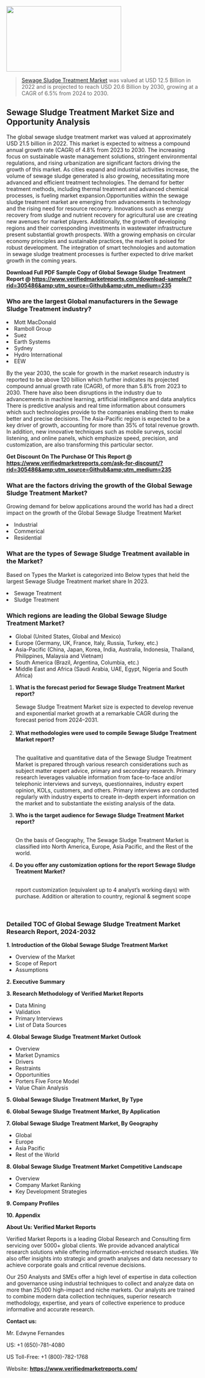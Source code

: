 <img src="https://ffe5etoiles.com/wp-content/uploads/2024/12/MST1-300x171.png" alt="" width="300" height="171" class="alignnone size-medium wp-image-20088" /><blockquote><p><p><a href="https://www.verifiedmarketreports.com/download-sample/?rid=305486&utm_source=Github&utm_medium=235" target="_blank">Sewage Sludge Treatment Market</a> was valued at USD 12.5 Billion in 2022 and is projected to reach USD 20.6 Billion by 2030, growing at a CAGR of 6.5% from 2024 to 2030.</p></blockquote><p><h2>Sewage Sludge Treatment Market Size and Opportunity Analysis</h2>The global sewage sludge treatment market was valued at approximately USD 21.5 billion in 2022. This market is expected to witness a compound annual growth rate (CAGR) of 4.8% from 2023 to 2030. The increasing focus on sustainable waste management solutions, stringent environmental regulations, and rising urbanization are significant factors driving the growth of this market. As cities expand and industrial activities increase, the volume of sewage sludge generated is also growing, necessitating more advanced and efficient treatment technologies. The demand for better treatment methods, including thermal treatment and advanced chemical processes, is fueling market expansion.Opportunities within the sewage sludge treatment market are emerging from advancements in technology and the rising need for resource recovery. Innovations such as energy recovery from sludge and nutrient recovery for agricultural use are creating new avenues for market players. Additionally, the growth of developing regions and their corresponding investments in wastewater infrastructure present substantial growth prospects. With a growing emphasis on circular economy principles and sustainable practices, the market is poised for robust development. The integration of smart technologies and automation in sewage sludge treatment processes is further expected to drive market growth in the coming years.</p><p class=""><strong>Download Full PDF Sample Copy of Global Sewage Sludge Treatment Report @ <a href="https://www.verifiedmarketreports.com/download-sample/?rid=305486&amp;utm_source=Github&amp;utm_medium=235" target="_blank">https://www.verifiedmarketreports.com/download-sample/?rid=305486&amp;utm_source=Github&amp;utm_medium=235</a></strong></p><h3 id="" class="">Who are the largest Global manufacturers in the Sewage Sludge Treatment industry?</h3><p><li>Mott MacDonald</li><li> Ramboll Group</li><li> Suez</li><li> Earth Systems</li><li> Sydney</li><li> Hydro International</li><li> EEW</li></p><div class=""><div class="" dir="" data-message-author-role="" data-message-id="" data-message-model-slug=""><div class=""><div class=""><div class=""><div class="" dir="" data-message-author-role="" data-message-id="" data-message-model-slug=""><div class=""><div class=""><p>By the year 2030, the scale for growth in the market research industry is reported to be above 120 billion which further indicates its projected compound annual growth rate (CAGR), of more than 5.8% from 2023 to 2030. There have also been disruptions in the industry due to advancements in machine learning, artificial intelligence and data analytics There is predictive analysis and real time information about consumers which such technologies provide to the companies enabling them to make better and precise decisions. The Asia-Pacific region is expected to be a key driver of growth, accounting for more than 35% of total revenue growth. In addition, new innovative techniques such as mobile surveys, social listening, and online panels, which emphasize speed, precision, and customization, are also transforming this particular sector.</p><p><strong>Get Discount On The Purchase Of This Report @&nbsp; <a href="https://www.verifiedmarketreports.com/ask-for-discount/?rid=305486&amp;utm_source=Github&amp;utm_medium=235" target="_blank">https://www.verifiedmarketreports.com/ask-for-discount/?rid=305486&amp;utm_source=Github&amp;utm_medium=235</a></strong></p></div></div></div></div></div></div></div></div><h3 id="" class="">What are the factors driving the growth of the Global Sewage Sludge Treatment Market?</h3><p id="" class="">Growing demand for below applications around the world has had a direct impact on the growth of the Global Sewage Sludge Treatment Market</p><p id="" class=""><li>Industrial</li><li> Commerical</li><li> Residential</li></p><h3 id="" class="">What are the types of Sewage Sludge Treatment available in the Market?</h3><p id="" class="">Based on Types the Market is categorized into Below types that held the largest Sewage Sludge Treatment market share In 2023.</p><p id="" class=""><li>Sewage Treatment</li><li> Sludge Treatment</li></p><h3 id="" class="">Which regions are leading the Global Sewage Sludge Treatment Market?</h3><ul><li>Global (United States, Global and Mexico)</li><li>Europe (Germany, UK, France, Italy, Russia, Turkey, etc.)</li><li>Asia-Pacific (China, Japan, Korea, India, Australia, Indonesia, Thailand, Philippines, Malaysia and Vietnam)</li><li>South America (Brazil, Argentina, Columbia, etc.)</li><li>Middle East and Africa (Saudi Arabia, UAE, Egypt, Nigeria and South Africa)</li></ul><p><ol><li><strong>What is the forecast period for Sewage Sludge Treatment Market report?<br /></strong><br /><span data-sheets-root="1" data-sheets-value="{&quot;1&quot;:2,&quot;2&quot;:&quot;XXXX size is expected to develop revenue and exponential market growth at a remarkable CAGR during the forecast period from 2024&ndash;2030.&quot;}" data-sheets-userformat="{&quot;2&quot;:12674,&quot;4&quot;:{&quot;1&quot;:2,&quot;2&quot;:16776960},&quot;10&quot;:2,&quot;11&quot;:0,&quot;15&quot;:&quot;Arial&quot;,&quot;16&quot;:12}">Sewage Sludge Treatment Market size is expected to develop revenue and exponential market growth at a remarkable CAGR during the forecast period from 2024&ndash;2031.</span><br /><br /></li><li><strong>What methodologies were used to compile Sewage Sludge Treatment Market report?<br /><br /></strong><p>The qualitative and quantitative data of the&nbsp;Sewage Sludge Treatment Market is prepared through various research considerations such as subject matter expert advice, primary and secondary research. Primary research leverages valuable information from face-to-face and/or telephonic interviews and surveys, questionnaires, industry expert opinion, KOLs, customers, and others. Primary interviews are conducted regularly with industry experts to create in-depth expert information on the market and to substantiate the existing analysis of the data.&nbsp;</p></li><li><strong>Who is the target audience for Sewage Sludge Treatment Market report?<br /><br /></strong><p>On the basis of Geography, The&nbsp;Sewage Sludge Treatment Market is classified into North America, Europe, Asia Pacific, and the Rest of the world.</p></li><li><strong>Do you offer any customization options for the report Sewage Sludge Treatment Market?<br /><br /></strong><p>report customization (equivalent up to 4 analyst&rsquo;s working days) with purchase. Addition or alteration to country, regional &amp; segment scope</p><p>&nbsp;</p></li></ol></p><h3 id="" class="">Detailed TOC of Global Sewage Sludge Treatment Market Research Report, 2024-2032</h3><p id="" class=""><strong>1. Introduction of the Global Sewage Sludge Treatment Market</strong></p><ul><li>Overview of the Market</li><li>Scope of Report</li><li>Assumptions</li></ul><p id="" class=""><strong>2. Executive Summary</strong></p><p id="" class=""><strong>3. Research Methodology of&nbsp;Verified Market Reports</strong></p><ul><li>Data Mining</li><li>Validation</li><li>Primary Interviews</li><li>List of Data Sources</li></ul><p id="" class=""><strong>4. Global Sewage Sludge Treatment Market Outlook</strong></p><ul><li>Overview</li><li>Market Dynamics</li><li>Drivers</li><li>Restraints</li><li>Opportunities</li><li>Porters Five Force Model</li><li>Value Chain Analysis</li></ul><p id="" class=""><strong>5. Global Sewage Sludge Treatment Market, By&nbsp;Type</strong></p><p id="" class=""><strong>6. Global Sewage Sludge Treatment Market, By Application</strong></p><p id="" class=""><strong>7. Global Sewage Sludge Treatment Market, By Geography</strong></p><ul><li>Global</li><li>Europe</li><li>Asia Pacific</li><li>Rest of the World</li></ul><p id="" class=""><strong>8. Global Sewage Sludge Treatment Market Competitive Landscape</strong></p><ul><li>Overview</li><li>Company Market Ranking</li><li>Key Development Strategies</li></ul><p id="" class=""><strong>9. Company Profiles</strong></p><p id="" class=""><strong>10. Appendix</strong></p><p id="" class=""><strong>About Us: Verified Market Reports</strong></p><p id="" class="">Verified Market Reports is a leading Global Research and Consulting firm servicing over 5000+ global clients. We provide advanced analytical research solutions while offering information-enriched research studies. We also offer insights into strategic and growth analyses and data necessary to achieve corporate goals and critical revenue decisions.</p><p id="" class="">Our 250 Analysts and SMEs offer a high level of expertise in data collection and governance using industrial techniques to collect and analyze data on more than 25,000 high-impact and niche markets. Our analysts are trained to combine modern data collection techniques, superior research methodology, expertise, and years of collective experience to produce informative and accurate research.</p><p id="" class=""><strong>Contact us:</strong></p><p id="" class="">Mr. Edwyne Fernandes</p><p id="" class="">US: +1 (650)-781-4080</p><p id="" class="">US Toll-Free: +1 (800)-782-1768</p><p id="" class="">Website: <a target="" data-test-app-aware-link=""><strong>https://www.verifiedmarketreports.com/</strong></a></p>
